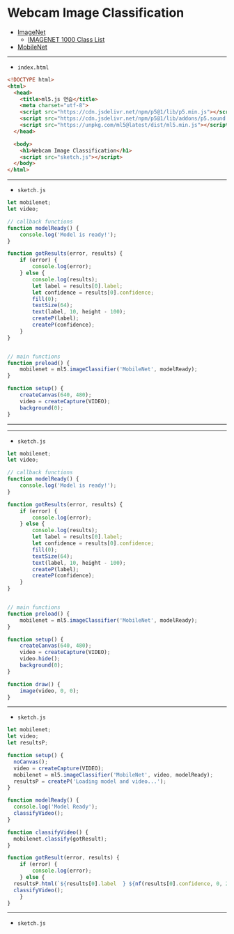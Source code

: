 # Webcam Image Classification

- [ImageNet](https://www.image-net.org/)
  - [IMAGENET 1000 Class List](https://deeplearning.cms.waikato.ac.nz/user-guide/class-maps/IMAGENET/) 
- [MobileNet](https://github.com/tensorflow/tfjs-models/tree/master/mobilenet)

---

- `index.html`

```html
<!DOCTYPE html>
<html>
  <head>
    <title>ml5.js 연습</title>
    <meta charset="utf-8">
    <script src="https://cdn.jsdelivr.net/npm/p5@1/lib/p5.min.js"></script>
    <script src="https://cdn.jsdelivr.net/npm/p5@1/lib/addons/p5.sound.min.js"></script>
    <script src="https://unpkg.com/ml5@latest/dist/ml5.min.js"></script>
  </head>

  <body>
    <h1>Webcam Image Classification</h1>
    <script src="sketch.js"></script>
  </body>
</html>
```

---

- `sketch.js` 

```javascript
let mobilenet;
let video;

// callback functions
function modelReady() {
    console.log('Model is ready!');
}

function gotResults(error, results) { 
    if (error) {
        console.log(error);
    } else {
        console.log(results);
        let label = results[0].label;
        let confidence = results[0].confidence;
        fill(0);
        textSize(64);
        text(label, 10, height - 100);
        createP(label);
        createP(confidence);
    }
}


// main functions
function preload() {
    mobilenet = ml5.imageClassifier('MobileNet', modelReady);
}

function setup() {
    createCanvas(640, 480);
    video = createCapture(VIDEO);
    background(0);
}
```


---
---

- `sketch.js` 

```javascript
let mobilenet;
let video;

// callback functions
function modelReady() {
    console.log('Model is ready!');
}

function gotResults(error, results) { 
    if (error) {
        console.log(error);
    } else {
        console.log(results);
        let label = results[0].label;
        let confidence = results[0].confidence;
        fill(0);
        textSize(64);
        text(label, 10, height - 100);
        createP(label);
        createP(confidence);
    }
}


// main functions
function preload() {
    mobilenet = ml5.imageClassifier('MobileNet', modelReady);
}

function setup() {
    createCanvas(640, 480);
    video = createCapture(VIDEO);
    video.hide();
    background(0);
}

function draw() {
    image(video, 0, 0);
}
```

---

- `sketch.js` 

```javascript
let mobilenet;
let video;
let resultsP;

function setup() {
  noCanvas();
  video = createCapture(VIDEO);
  mobilenet = ml5.imageClassifier('MobileNet', video, modelReady);
  resultsP = createP('Loading model and video...');
}

function modelReady() {
  console.log('Model Ready');
  classifyVideo();
}

function classifyVideo() {
  mobilenet.classify(gotResult);
}

function gotResult(error, results) {
    if (error) {
        console.log(error);
    } else {
  resultsP.html(`${results[0].label  } ${nf(results[0].confidence, 0, 2)}`);
  classifyVideo();
    }
}
```


---

- `sketch.js` 

```javascript

```
